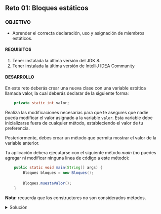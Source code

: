 ## Reto 01: Bloques estáticos

### OBJETIVO 

- Aprender el correcta declaración, uso y asignación de miembros estáticos.

#### REQUISITOS 

1. Tener instalada la última versión del JDK 8.
2. Tener instalada la última versión de IntelliJ IDEA Community


#### DESARROLLO

En este reto deberás crear una nueva clase con una variable estática llamada valor, la cual deberás declarar de la siguiente forma:

```java
	private static int valor;
```
Realiza las modificaciones necesarias para que te asegures que nadie pueda modificar el valor asignado a la variable `valor`. Esta variable debe inicializarse fuera de cualquier método, estableciendo el valor de tu preferencia.

Posteriormente, debes crear un método que permita mostrar el valor de la variable anterior.

Tu aplicación debera ejecutarse con el siguiente método *main* (no puedes agregar ni modificar ninguna línea de código a este método):

```java
    public static void main(String[] args) {
        Bloques bloques = new Bloques();

        Bloques.muestaValor();
    }
```

**Nota:** recuerda que los constructores no son considerados métodos.

<details>
	<summary>Solución</summary>
	
1. En el IDE IntelliJ IDEA, crea un nuevo proyecto llamado **BloquesEstaticos**.

2. Dentro del proyecto crea un nuevo paquete llamado **org.bedu.java.jse.basico.sesion5.reto1**.

3. Dentro del paquete anterior crea una nueva clase llamada **BloquesEstaticos** y dentro de esta un método **main**.

4. Dentro del método `main` coloca el código que se encuentra en las instrucciones del reto.

5. De acuerdo al código, debe haber una calse llamada **Bloques** y dentro de esta la variable **valor** que se encuentra en las instrucciones.

```java
	public class Bloques {
		private static int valor;
	}
```

6. Posteriormente, se indica que se deben realizar modificaciones para asegurar que esta variable no puede cambiar de valor, esto quiere decir que hay que colocarle el modificador **final**.

```java
	private static final int valor;
```

al tener una variable **static final**, esta se convierte en una constante, y recordemos que de acuerdo a las convenciones de nombres de Java, las constantes deben nombrarse con todas las letras en mayúsculas, por lo que la definición queda de la siguiente forma:

```java
	private static final int VALOR;
```

7. Las instrucciones indican que la variable debe inicializarse. Las constantes sólo pueden inicializarse en dos lugares: constructores y bloques de inicialización. Puesto que `VALOR` es una variable estática, no puede ser inicializada en un constructor, ya que estos últimos pertenecen a las instancias y por lo tanto están en un scope diferente. Así que sólo puede inicializarse por medio de un bloque de inicialización estática:

```java
    static {
        VALOR = 2;
    }
```

8. Finalmente, hay que crear un método que muestre ese valor. En el método `main` vemos que el nombre de ese método debe ser **muestaValor**, que no debe regresar nada ni recibir parámetros.

```java
    public static void muestaValor(){
        System.out.println("valor: " + VALOR);
    }
```

9. Ahora, ejecutamos la aplicación, y debemos tener algo parecido a la siguiente salida:

![imagen](img/img_01.jpg)

</details> 


